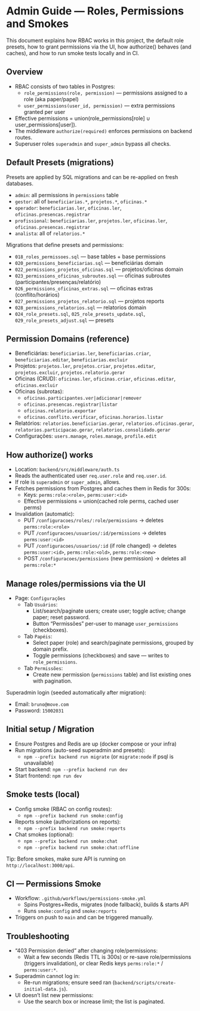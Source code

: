 # Admin Guide — Roles, Permissions and Smokes

This document explains how RBAC works in this project, the default role presets, how to grant permissions via the UI, how authorize() behaves (and caches), and how to run smoke tests locally and in CI.

## Overview
- RBAC consists of two tables in Postgres:
  - `role_permissions(role, permission)` — permissions assigned to a role (aka paper/papel)
  - `user_permissions(user_id, permission)` — extra permissions granted per user
- Effective permissions = union(role_permissions[role] ∪ user_permissions[user]).
- The middleware `authorize(required)` enforces permissions on backend routes.
- Superuser roles `superadmin` and `super_admin` bypass all checks.

## Default Presets (migrations)
Presets are applied by SQL migrations and can be re-applied on fresh databases.

- `admin`: all permissions in `permissions` table
- `gestor`: all of `beneficiarias.*`, `projetos.*`, `oficinas.*`
- `operador`: `beneficiarias.ler`, `oficinas.ler`, `oficinas.presencas.registrar`
- `profissional`: `beneficiarias.ler`, `projetos.ler`, `oficinas.ler`, `oficinas.presencas.registrar`
- `analista`: all of `relatorios.*`

Migrations that define presets and permissions:
- `018_roles_permissoes.sql` — base tables + base permissions
- `020_permissions_beneficiarias.sql` — beneficiárias domain
- `022_permissions_projetos_oficinas.sql` — projetos/oficinas domain
- `023_permissions_oficinas_subroutes.sql` — oficinas subroutes (participantes/presenças/relatório)
- `026_permissions_oficinas_extras.sql` — oficinas extras (conflito/horários)
- `027_permissions_projetos_relatorio.sql` — projetos reports
- `028_permissions_relatorios.sql` — relatorios domain
- `024_role_presets.sql`, `025_role_presets_update.sql`, `029_role_presets_adjust.sql` — presets

## Permission Domains (reference)
- Beneficiárias: `beneficiarias.ler`, `beneficiarias.criar`, `beneficiarias.editar`, `beneficiarias.excluir`
- Projetos: `projetos.ler`, `projetos.criar`, `projetos.editar`, `projetos.excluir`, `projetos.relatorio.gerar`
- Oficinas (CRUD): `oficinas.ler`, `oficinas.criar`, `oficinas.editar`, `oficinas.excluir`
- Oficinas (subrotas):
  - `oficinas.participantes.ver|adicionar|remover`
  - `oficinas.presencas.registrar|listar`
  - `oficinas.relatorio.exportar`
  - `oficinas.conflito.verificar`, `oficinas.horarios.listar`
- Relatórios: `relatorios.beneficiarias.gerar`, `relatorios.oficinas.gerar`, `relatorios.participacao.gerar`, `relatorios.consolidado.gerar`
- Configurações: `users.manage`, `roles.manage`, `profile.edit`

## How authorize() works
- Location: `backend/src/middleware/auth.ts`
- Reads the authenticated user `req.user.role` and `req.user.id`.
- If role is `superadmin` or `super_admin`, allows.
- Fetches permissions from Postgres and caches them in Redis for 300s:
  - Keys: `perms:role:<role>`, `perms:user:<id>`
  - Effective permissions = union(cached role perms, cached user perms)
- Invalidation (automatic):
  - PUT `/configuracoes/roles/:role/permissions` → deletes `perms:role:<role>`
  - PUT `/configuracoes/usuarios/:id/permissions` → deletes `perms:user:<id>`
  - PUT `/configuracoes/usuarios/:id` (if role changed) → deletes `perms:user:<id>`, `perms:role:<old>`, `perms:role:<new>`
  - POST `/configuracoes/permissions` (new permission) → deletes all `perms:role:*`

## Manage roles/permissions via the UI
- Page: `Configurações`
  - Tab `Usuários`:
    - List/search/paginate users; create user; toggle active; change paper; reset password.
    - Button “Permissões” per-user to manage `user_permissions` (checkboxes).
  - Tab `Papéis`:
    - Select paper (role) and search/paginate permissions, grouped by domain prefix.
    - Toggle permissions (checkboxes) and save — writes to `role_permissions`.
  - Tab `Permissões`:
    - Create new permission (`permissions` table) and list existing ones with pagination.

Superadmin login (seeded automatically after migration):
- Email: `bruno@move.com`
- Password: `15002031`

## Initial setup / Migration
- Ensure Postgres and Redis are up (docker compose or your infra)
- Run migrations (auto-seed superadmin and presets):
  - `npm --prefix backend run migrate` (or `migrate:node` if psql is unavailable)
- Start backend: `npm --prefix backend run dev`
- Start frontend: `npm run dev`

## Smoke tests (local)
- Config smoke (RBAC on config routes):
  - `npm --prefix backend run smoke:config`
- Reports smoke (authorizations on reports):
  - `npm --prefix backend run smoke:reports`
- Chat smokes (optional):
  - `npm --prefix backend run smoke:chat`
  - `npm --prefix backend run smoke:chat:offline`

Tip: Before smokes, make sure API is running on `http://localhost:3000/api`.

## CI — Permissions Smoke
- Workflow: `.github/workflows/permissions-smoke.yml`
  - Spins Postgres+Redis, migrates (node fallback), builds & starts API
  - Runs `smoke:config` and `smoke:reports`
- Triggers on push to `main` and can be triggered manually.

## Troubleshooting
- “403 Permission denied” after changing role/permissions:
  - Wait a few seconds (Redis TTL is 300s) or re-save role/permissions (triggers invalidation), or clear Redis keys `perms:role:*` / `perms:user:*`.
- Superadmin cannot log in:
  - Re-run migrations; ensure seed ran (`backend/scripts/create-initial-data.js`).
- UI doesn’t list new permissions:
  - Use the search box or increase limit; the list is paginated.

